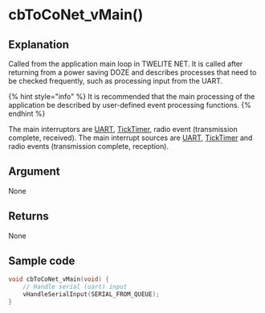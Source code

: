 # cbToCoNet_vMain()

## Explanation

Called from the application main loop in TWELITE NET. It is called after returning from a power saving DOZE and describes processes that need to be checked frequently, such as processing input from the UART.

{% hint style="info" %}
It is recommended that the main processing of the application be described by user-defined event processing functions.
{% endhint %}

The main interruptors are [UART](../../hw-api-rifurensu/perifuraru/uart/), [TickTimer](../../hw-api-rifurensu/perifuraru/ticktimer.md), radio event (transmission complete, received). The main interrupt sources are [UART](../../hw-api-rifurensu/perifuraru/uart/), [TickTimer](../../hw-api-rifurensu/perifuraru/ticktimer.md) and radio events (transmission complete, reception).

## Argument

None

## Returns

None

## Sample code

```c
void cbToCoNet_vMain(void) {
	// Handle serial (uart) input
	vHandleSerialInput(SERIAL_FROM_QUEUE);
}
```

